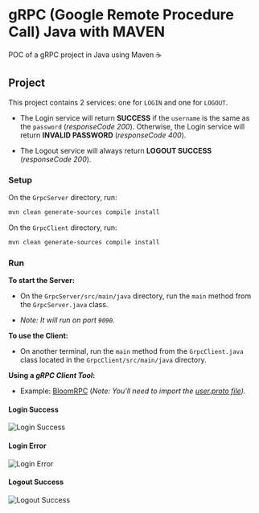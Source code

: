# gRPC (Google Remote Procedure Call) Java with MAVEN

POC of a gRPC project in Java using Maven ☕️

## Project

This project contains 2 services: one for `LOGIN` and one for `LOGOUT`.

- The Login service will return **SUCCESS** if the `username` is the same as the `password` (_responseCode 200_). Otherwise, the Login service will return **INVALID PASSWORD** (_responseCode 400_).

- The Logout service will always return **LOGOUT SUCCESS** (_responseCode 200_).

### Setup

On the `GrpcServer` directory, run:

```bash
mvn clean generate-sources compile install
```

On the `GrpcClient` directory, run:

```bash
mvn clean generate-sources compile install
```

### Run

**To start the Server:**

- On the `GrpcServer/src/main/java` directory, run the `main` method from the `GrpcServer.java` class.

- _Note: It will run on port `9090`._

**To use the Client:**

- On another terminal, run the `main` method from the `GrpcClient.java` class located in the `GrpcClient/src/main/java` directory.

**Using a _gRPC Client Tool_:** 

- Example: [BloomRPC](https://github.com/uw-labs/bloomrpc) (_Note: You'll need to import the [user.proto file](https://github.com/GuillaumeFalourd/poc-grpc-java-maven/blob/main/GrpcServer/src/main/resources/user.proto))._

#### Login Success

![Login Success](https://user-images.githubusercontent.com/22433243/128184423-b9916696-4476-4b00-a438-b8fc89567cf1.png)

#### Login Error

![Login Error](https://user-images.githubusercontent.com/22433243/128184445-6e7910e5-5e31-457e-98af-bf00e2519caa.png)

#### Logout Success

![Logout Success](https://user-images.githubusercontent.com/22433243/128184472-de32897e-2cb7-41cc-b91b-144832d05819.png)
```
